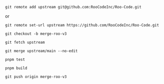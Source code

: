 <!-- git remote add upstream git@github.com:RooCodeInc/Roo-Code.git
 设置上游仓库 -->

`git remote add upstream git@github.com:RooCodeInc/Roo-Code.git`

or

`git remote set-url upstream https://github.com/RooCodeInc/Roo-Code.git`

<!-- git checkout merge-roo-vx 设置合并分支 -->

`git checkout -b merge-roo-v3`

<!-- git fetch upstream -->

`git fetch upstream`

<!-- git merge upstream/main --no-edit -->

`git merge upstream/main --no-edit`

<!-- 检测测试用例错误 -->

`pnpm test`

<!-- 检测编译错误  -->

`pnpm build`

<!-- git push origin merge-roo-vx -->

`git push origin merge-roo-v3`
